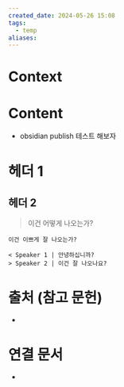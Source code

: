 ```yaml
---
created_date: 2024-05-26 15:08
tags:
  - temp
aliases:
---
```

# Context


# Content
- obsidian publish 테스트 해보자

# 헤더 1
## 헤더 2

> 이건 어떻게 나오는가?


```ad-note
이건 이쁘게 잘 나오는가?
```


```chat
< Speaker 1 | 안녕하십니까?
> Speaker 2 | 이건 잘 나오나요?
```


# 출처 (참고 문헌)
- 

# 연결 문서
- 